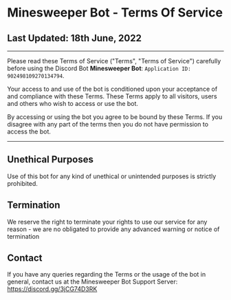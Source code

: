 # Minesweeper Bot - Terms Of Service
## Last Updated: 18th June, 2022
---

Please read these Terms of Service ("Terms", "Terms of Service") carefully before using the Discord Bot **Minesweeper Bot**: `Application ID: 902498109270134794`.

Your access to and use of the bot is conditioned upon your acceptance of and compliance with these Terms. These Terms apply to all visitors, users and others who wish to access or use the bot.

By accessing or using the bot you agree to be bound by these Terms. If you disagree with any part of the terms then you do not have permission to access the bot.

---
## Unethical Purposes
Use of this bot for any kind of unethical or unintended purposes is strictly prohibited.

## Termination
We reserve the right to terminate your rights to use our service for any reason - we are no obligated to provide any advanced warning or notice of termination

## Contact
If you have any queries regarding the Terms or the usage of the bot in general, contact us at the Minesweeper Bot Support Server: https://discord.gg/3jCG74D3RK